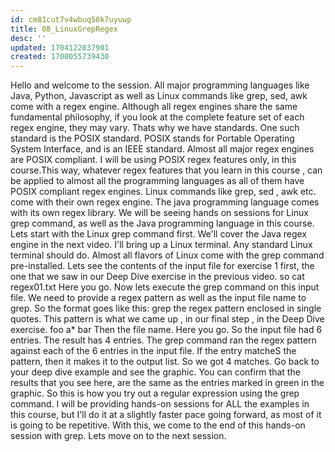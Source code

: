 ```yaml
---
id: cm81cut7v4wbuq50k7uyuwp
title: 08_LinuxGrepRegex
desc: ''
updated: 1704122037901
created: 1700055739430
---
```

Hello and welcome to the session. All major programming languages like Java, Python, Javascript as well as Linux commands like grep, sed, awk come with a regex engine. 
Although all regex engines share the same fundamental philosophy, if you look at the complete feature set of each regex engine, they may vary. 
Thats why we have standards. 
One such standard is the POSIX standard. 
POSIX stands for Portable Operating System Interface, and is an IEEE standard. 
Almost all major regex engines are POSIX compliant. 
I will be using POSIX regex features only, in this course.This way, whatever regex features that you learn in this course , can be applied to almost all the programming languages as all of them have POSIX compliant regex engines. 
Linux commands like grep, sed , awk etc. 
come with their own regex engine. 
The java programming language comes with its own regex library. 
We will be seeing hands on sessions for Linux grep command, as well as the Java programming language in this course. 
Lets start with the Linux grep command first. 
We'll cover the Java regex engine in the next video. 
I'll bring up a Linux terminal. 
Any standard Linux terminal should do. 
Almost all flavors of Linux come with the grep command pre-installed.
Lets see the contents of the input file for exercise 1 first, the one that we saw in our Deep Dive exercise in the previous video. 
so cat regex01.txt 
Here you go. 
Now lets execute the grep command on this input file. 
We need to provide a regex pattern as well as the input file name to grep. 
So the format goes like this: grep the regex pattern enclosed in single quotes. 
This pattern is what we came up , in our final step , in the Deep Dive exercise. 
foo a* bar Then the file name. 
Here you go. 
So the input file had 6 entries. 
The result has 4 entries. 
The grep command ran the regex pattern against each of the 6 entries in the input file. 
If the entry matcheS the pattern, then it makes it to the output list. 
So we got 4 matches. 
Go back to your deep dive example and see the graphic. 
You can confirm that the results that you see here, are the same as the entries marked in green in the graphic. 
So this is how you try out a regular expression using the grep command. 
I will be providing hands-on sessions for ALL the examples in this course, but I'll do it at a slightly faster pace going forward, as most of it is going to be repetitive. 
With this, we come to the end of this hands-on session with grep. 
Lets move on to the next session.